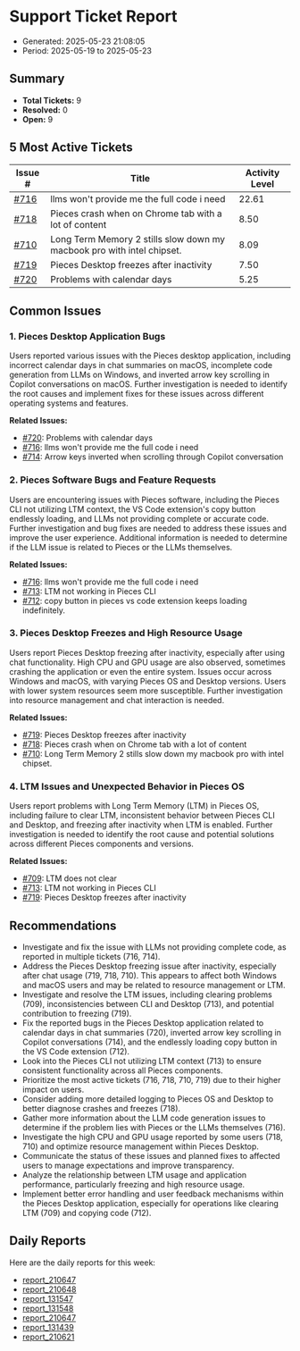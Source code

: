 # Support Ticket Report
- Generated: 2025-05-23 21:08:05
- Period: 2025-05-19 to 2025-05-23

## Summary
- **Total Tickets:** 9
- **Resolved:** 0
- **Open:** 9

## 5 Most Active Tickets
| Issue # | Title | Activity Level |
|---------|-------|----------------|
| [#716](https://github.com/pieces-app/support/issues/716) | llms won't provide me the full code i need | 22.61 |
| [#718](https://github.com/pieces-app/support/issues/718) | Pieces crash when on Chrome tab with a lot of content | 8.50 |
| [#710](https://github.com/pieces-app/support/issues/710) | Long Term Memory 2 stills slow down my macbook pro with intel chipset. | 8.09 |
| [#719](https://github.com/pieces-app/support/issues/719) | Pieces Desktop freezes after inactivity | 7.50 |
| [#720](https://github.com/pieces-app/support/issues/720) | Problems with calendar days | 5.25 |

## Common Issues
### 1. Pieces Desktop Application Bugs
Users reported various issues with the Pieces desktop application, including incorrect calendar days in chat summaries on macOS, incomplete code generation from LLMs on Windows, and inverted arrow key scrolling in Copilot conversations on macOS.  Further investigation is needed to identify the root causes and implement fixes for these issues across different operating systems and features.

**Related Issues:**
- [#720](https://github.com/pieces-app/support/issues/720): Problems with calendar days
- [#716](https://github.com/pieces-app/support/issues/716): llms won't provide me the full code i need
- [#714](https://github.com/pieces-app/support/issues/714): Arrow keys inverted when scrolling through Copilot conversation

### 2. Pieces Software Bugs and Feature Requests
Users are encountering issues with Pieces software, including the Pieces CLI not utilizing LTM context, the VS Code extension's copy button endlessly loading, and LLMs not providing complete or accurate code.  Further investigation and bug fixes are needed to address these issues and improve the user experience. Additional information is needed to determine if the LLM issue is related to Pieces or the LLMs themselves.

**Related Issues:**
- [#716](https://github.com/pieces-app/support/issues/716): llms won't provide me the full code i need
- [#713](https://github.com/pieces-app/support/issues/713): LTM not working in Pieces CLI
- [#712](https://github.com/pieces-app/support/issues/712): copy button in pieces vs code extension keeps loading indefinitely.

### 3. Pieces Desktop Freezes and High Resource Usage
Users report Pieces Desktop freezing after inactivity, especially after using chat functionality.  High CPU and GPU usage are also observed, sometimes crashing the application or even the entire system. Issues occur across Windows and macOS, with varying Pieces OS and Desktop versions.  Users with lower system resources seem more susceptible. Further investigation into resource management and chat interaction is needed.

**Related Issues:**
- [#719](https://github.com/pieces-app/support/issues/719): Pieces Desktop freezes after inactivity
- [#718](https://github.com/pieces-app/support/issues/718): Pieces crash when on Chrome tab with a lot of content
- [#710](https://github.com/pieces-app/support/issues/710): Long Term Memory 2 stills slow down my macbook pro with intel chipset.

### 4. LTM Issues and Unexpected Behavior in Pieces OS
Users report problems with Long Term Memory (LTM) in Pieces OS, including failure to clear LTM, inconsistent behavior between Pieces CLI and Desktop, and freezing after inactivity when LTM is enabled.  Further investigation is needed to identify the root cause and potential solutions across different Pieces components and versions.

**Related Issues:**
- [#709](https://github.com/pieces-app/support/issues/709): LTM does not clear
- [#713](https://github.com/pieces-app/support/issues/713): LTM not working in Pieces CLI
- [#719](https://github.com/pieces-app/support/issues/719): Pieces Desktop freezes after inactivity


## Recommendations
- Investigate and fix the issue with LLMs not providing complete code, as reported in multiple tickets (716, 714).
- Address the Pieces Desktop freezing issue after inactivity, especially after chat usage (719, 718, 710).  This appears to affect both Windows and macOS users and may be related to resource management or LTM.
- Investigate and resolve the LTM issues, including clearing problems (709), inconsistencies between CLI and Desktop (713), and potential contribution to freezing (719).
- Fix the reported bugs in the Pieces Desktop application related to calendar days in chat summaries (720), inverted arrow key scrolling in Copilot conversations (714), and the endlessly loading copy button in the VS Code extension (712).
- Look into the Pieces CLI not utilizing LTM context (713) to ensure consistent functionality across all Pieces components.
- Prioritize the most active tickets (716, 718, 710, 719) due to their higher impact on users.
- Consider adding more detailed logging to Pieces OS and Desktop to better diagnose crashes and freezes (718).
- Gather more information about the LLM code generation issues to determine if the problem lies with Pieces or the LLMs themselves (716).
- Investigate the high CPU and GPU usage reported by some users (718, 710) and optimize resource management within Pieces Desktop.
- Communicate the status of these issues and planned fixes to affected users to manage expectations and improve transparency.
- Analyze the relationship between LTM usage and application performance, particularly freezing and high resource usage.
- Implement better error handling and user feedback mechanisms within the Pieces Desktop application, especially for operations like clearing LTM (709) and copying code (712).

## Daily Reports
Here are the daily reports for this week:

- [report_210647](daily/2025-05-20/report_210647.md)
- [report_210648](daily/2025-05-21/report_210648.md)
- [report_131547](daily/2025-05-21/report_131547.md)
- [report_131548](daily/2025-05-22/report_131548.md)
- [report_210647](daily/2025-05-22/report_210647.md)
- [report_131439](daily/2025-05-23/report_131439.md)
- [report_210621](daily/2025-05-23/report_210621.md)
